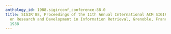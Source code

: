 ```yaml
---
anthology_id: 1988.sigirconf_conference-88.0
title: SIGIR'88, Proceedings of the 11th Annual International ACM SIGIR Conference
  on Research and Development in Information Retrieval, Grenoble, France, June 13-15,
  1988
---
```

